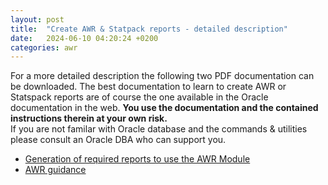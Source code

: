 ```yaml
---
layout: post
title:  "Create AWR & Statpack reports - detailed description"
date:   2024-06-10 04:20:24 +0200
categories: awr
---
```




For a more detailed description the following two PDF documentation can be downloaded. The best documentation to learn to create AWR or Statspack reports are of course the one available in the Oracle documentation in the web. <b>You use the documentation and the contained instructions therein at your own risk.</b>
<br>
If you are not familar with Oracle database and the commands & utilities please consult an Oracle DBA who can support you. 
<br>

<ul>
<li>
<a href="/pdf/ORCL_Data_Collection_ATROPOSS.pdf">Generation of required reports to use the AWR Module</a>
</li>
<li>
<a href="/pdf/awr guidance.pdf">AWR guidance</a>
</li>
</ul>




